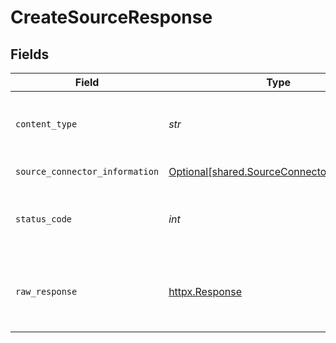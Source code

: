 # CreateSourceResponse


## Fields

| Field                                                                                            | Type                                                                                             | Required                                                                                         | Description                                                                                      |
| ------------------------------------------------------------------------------------------------ | ------------------------------------------------------------------------------------------------ | ------------------------------------------------------------------------------------------------ | ------------------------------------------------------------------------------------------------ |
| `content_type`                                                                                   | *str*                                                                                            | :heavy_check_mark:                                                                               | HTTP response content type for this operation                                                    |
| `source_connector_information`                                                                   | [Optional[shared.SourceConnectorInformation]](../../models/shared/sourceconnectorinformation.md) | :heavy_minus_sign:                                                                               | Successful Response                                                                              |
| `status_code`                                                                                    | *int*                                                                                            | :heavy_check_mark:                                                                               | HTTP response status code for this operation                                                     |
| `raw_response`                                                                                   | [httpx.Response](https://www.python-httpx.org/api/#response)                                     | :heavy_check_mark:                                                                               | Raw HTTP response; suitable for custom response parsing                                          |